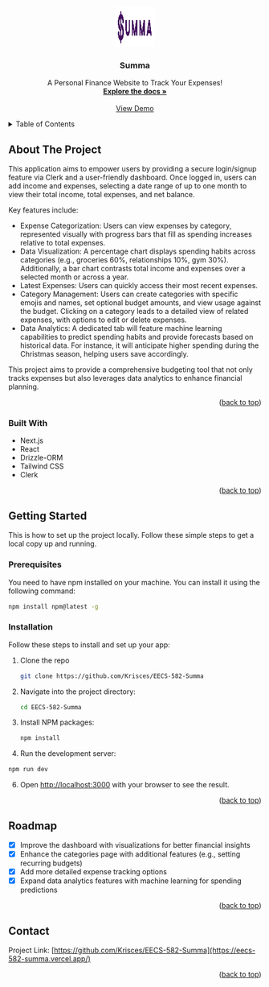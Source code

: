 
<a id="readme-top"></a>

<!-- PROJECT LOGO -->
<br />
<div align="center">
  <a href="https://github.com/Krisces/Summa">
    <img src="public/logo.svg" alt="Logo" width="80" height="80">
  </a>

  <h3 align="center">Summa</h3>

  <p align="center">
    A Personal Finance Website to Track Your Expenses!
    <br />
    <a href="https://github.com/Krisces/EECS-582-Summa"><strong>Explore the docs »</strong></a>
    <br />
    <br />
    <a href="https://eecs-582-summa.vercel.app/">View Demo</a>
  </p>
</div>



<!-- TABLE OF CONTENTS -->
<details>
  <summary>Table of Contents</summary>
  <ol>
    <li>
      <a href="#about-the-project">About The Project</a>
      <ul>
        <li><a href="#built-with">Built With</a></li>
      </ul>
    </li>
    <li>
      <a href="#getting-started">Getting Started</a>
      <ul>
        <li><a href="#prerequisites">Prerequisites</a></li>
        <li><a href="#installation">Installation</a></li>
      </ul>
    </li>
    <li><a href="#roadmap">Roadmap</a></li>
    <li><a href="#contact">Contact</a></li>
  </ol>
</details>



<!-- ABOUT THE PROJECT -->
## About The Project

This application aims to empower users by providing a secure login/signup feature via Clerk and a user-friendly dashboard. Once logged in, users can add income and expenses, selecting a date range of up to one month to view their total income, total expenses, and net balance.

Key features include:

* Expense Categorization: Users can view expenses by category, represented visually with progress bars that fill as spending increases relative to total expenses.
* Data Visualization: A percentage chart displays spending habits across categories (e.g., groceries 60%, relationships 10%, gym 30%). Additionally, a bar chart contrasts total income and expenses over a selected month or across a year.
* Latest Expenses: Users can quickly access their most recent expenses.
* Category Management: Users can create categories with specific emojis and names, set optional budget amounts, and view usage against the budget. Clicking on a category leads to a detailed view of related expenses, with options to edit or delete expenses.
* Data Analytics: A dedicated tab will feature machine learning capabilities to predict spending habits and provide forecasts based on historical data. For instance, it will anticipate higher spending during the Christmas season, helping users save accordingly.

This project aims to provide a comprehensive budgeting tool that not only tracks expenses but also leverages data analytics to enhance financial planning.

<p align="right">(<a href="#readme-top">back to top</a>)</p>



### Built With

* Next.js
* React
* Drizzle-ORM
* Tailwind CSS
* Clerk

<p align="right">(<a href="#readme-top">back to top</a>)</p>



<!-- GETTING STARTED -->
## Getting Started

This is how to set up the project locally. Follow these simple steps to get a local copy up and running.

### Prerequisites

You need to have npm installed on your machine. You can install it using the following command:
  ```sh
  npm install npm@latest -g
  ```

### Installation

Follow these steps to install and set up your app:

1. Clone the repo
   ```sh
   git clone https://github.com/Krisces/EECS-582-Summa
   ```
2. Navigate into the project directory:
   ```sh
   cd EECS-582-Summa
   ```
3. Install NPM packages:
   ```sh
   npm install
   ```
4. Run the development server:
  ```bash
  npm run dev
  ```
6. Open [http://localhost:3000](http://localhost:3000) with your browser to see the result.

<p align="right">(<a href="#readme-top">back to top</a>)</p>


<!-- ROADMAP -->
## Roadmap

- [x] Improve the dashboard with visualizations for better financial insights
- [x] Enhance the categories page with additional features (e.g., setting recurring budgets)
- [x] Add more detailed expense tracking options
- [x] Expand data analytics features with machine learning for spending predictions

<p align="right">(<a href="#readme-top">back to top</a>)</p>


<!-- CONTACT -->
## Contact

Project Link: [https://github.com/Krisces/EECS-582-Summa](https://eecs-582-summa.vercel.app/)

<p align="right">(<a href="#readme-top">back to top</a>)</p>

